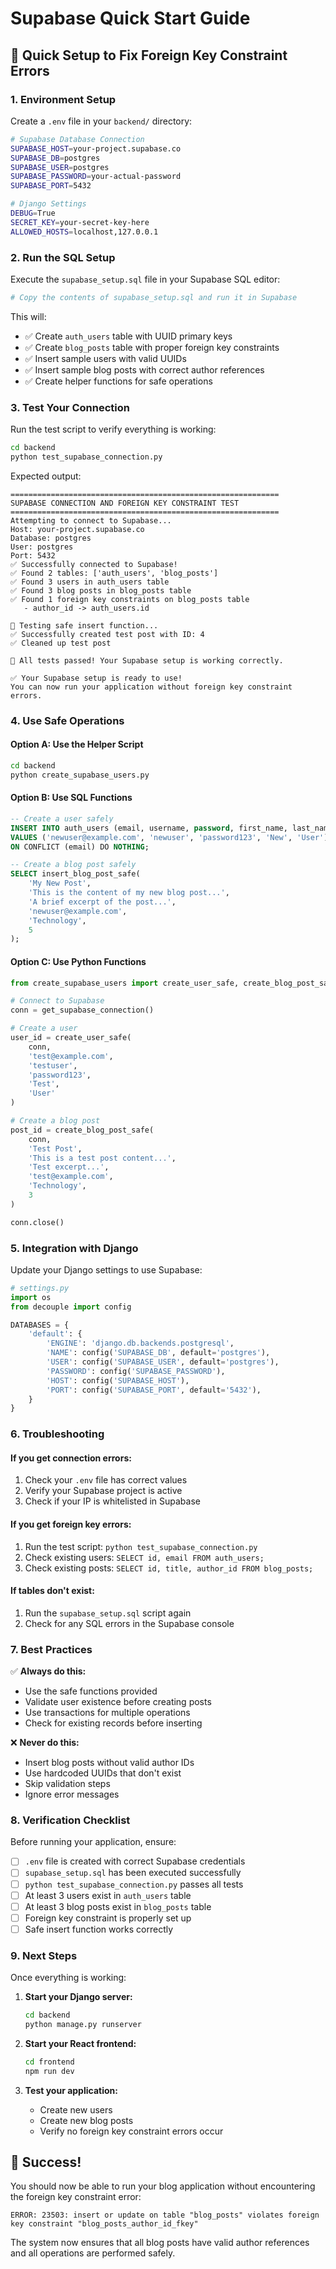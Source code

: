 # Supabase Quick Start Guide

## 🚀 Quick Setup to Fix Foreign Key Constraint Errors

### 1. Environment Setup

Create a `.env` file in your `backend/` directory:

```bash
# Supabase Database Connection
SUPABASE_HOST=your-project.supabase.co
SUPABASE_DB=postgres
SUPABASE_USER=postgres
SUPABASE_PASSWORD=your-actual-password
SUPABASE_PORT=5432

# Django Settings
DEBUG=True
SECRET_KEY=your-secret-key-here
ALLOWED_HOSTS=localhost,127.0.0.1
```

### 2. Run the SQL Setup

Execute the `supabase_setup.sql` file in your Supabase SQL editor:

```bash
# Copy the contents of supabase_setup.sql and run it in Supabase
```

This will:
- ✅ Create `auth_users` table with UUID primary keys
- ✅ Create `blog_posts` table with proper foreign key constraints
- ✅ Insert sample users with valid UUIDs
- ✅ Insert sample blog posts with correct author references
- ✅ Create helper functions for safe operations

### 3. Test Your Connection

Run the test script to verify everything is working:

```bash
cd backend
python test_supabase_connection.py
```

Expected output:
```
============================================================
SUPABASE CONNECTION AND FOREIGN KEY CONSTRAINT TEST
============================================================
Attempting to connect to Supabase...
Host: your-project.supabase.co
Database: postgres
User: postgres
Port: 5432
✅ Successfully connected to Supabase!
✅ Found 2 tables: ['auth_users', 'blog_posts']
✅ Found 3 users in auth_users table
✅ Found 3 blog posts in blog_posts table
✅ Found 1 foreign key constraints on blog_posts table
   - author_id -> auth_users.id

🧪 Testing safe insert function...
✅ Successfully created test post with ID: 4
✅ Cleaned up test post

🎉 All tests passed! Your Supabase setup is working correctly.

✅ Your Supabase setup is ready to use!
You can now run your application without foreign key constraint errors.
```

### 4. Use Safe Operations

#### Option A: Use the Helper Script
```bash
cd backend
python create_supabase_users.py
```

#### Option B: Use SQL Functions
```sql
-- Create a user safely
INSERT INTO auth_users (email, username, password, first_name, last_name)
VALUES ('newuser@example.com', 'newuser', 'password123', 'New', 'User')
ON CONFLICT (email) DO NOTHING;

-- Create a blog post safely
SELECT insert_blog_post_safe(
    'My New Post',
    'This is the content of my new blog post...',
    'A brief excerpt of the post...',
    'newuser@example.com',
    'Technology',
    5
);
```

#### Option C: Use Python Functions
```python
from create_supabase_users import create_user_safe, create_blog_post_safe, get_supabase_connection

# Connect to Supabase
conn = get_supabase_connection()

# Create a user
user_id = create_user_safe(
    conn, 
    'test@example.com', 
    'testuser', 
    'password123', 
    'Test', 
    'User'
)

# Create a blog post
post_id = create_blog_post_safe(
    conn,
    'Test Post',
    'This is a test post content...',
    'Test excerpt...',
    'test@example.com',
    'Technology',
    3
)

conn.close()
```

### 5. Integration with Django

Update your Django settings to use Supabase:

```python
# settings.py
import os
from decouple import config

DATABASES = {
    'default': {
        'ENGINE': 'django.db.backends.postgresql',
        'NAME': config('SUPABASE_DB', default='postgres'),
        'USER': config('SUPABASE_USER', default='postgres'),
        'PASSWORD': config('SUPABASE_PASSWORD'),
        'HOST': config('SUPABASE_HOST'),
        'PORT': config('SUPABASE_PORT', default='5432'),
    }
}
```

### 6. Troubleshooting

#### If you get connection errors:
1. Check your `.env` file has correct values
2. Verify your Supabase project is active
3. Check if your IP is whitelisted in Supabase

#### If you get foreign key errors:
1. Run the test script: `python test_supabase_connection.py`
2. Check existing users: `SELECT id, email FROM auth_users;`
3. Check existing posts: `SELECT id, title, author_id FROM blog_posts;`

#### If tables don't exist:
1. Run the `supabase_setup.sql` script again
2. Check for any SQL errors in the Supabase console

### 7. Best Practices

✅ **Always do this:**
- Use the safe functions provided
- Validate user existence before creating posts
- Use transactions for multiple operations
- Check for existing records before inserting

❌ **Never do this:**
- Insert blog posts without valid author IDs
- Use hardcoded UUIDs that don't exist
- Skip validation steps
- Ignore error messages

### 8. Verification Checklist

Before running your application, ensure:

- [ ] `.env` file is created with correct Supabase credentials
- [ ] `supabase_setup.sql` has been executed successfully
- [ ] `python test_supabase_connection.py` passes all tests
- [ ] At least 3 users exist in `auth_users` table
- [ ] At least 3 blog posts exist in `blog_posts` table
- [ ] Foreign key constraint is properly set up
- [ ] Safe insert function works correctly

### 9. Next Steps

Once everything is working:

1. **Start your Django server:**
   ```bash
   cd backend
   python manage.py runserver
   ```

2. **Start your React frontend:**
   ```bash
   cd frontend
   npm run dev
   ```

3. **Test your application:**
   - Create new users
   - Create new blog posts
   - Verify no foreign key constraint errors occur

## 🎉 Success!

You should now be able to run your blog application without encountering the foreign key constraint error:

```
ERROR: 23503: insert or update on table "blog_posts" violates foreign key constraint "blog_posts_author_id_fkey"
```

The system now ensures that all blog posts have valid author references and all operations are performed safely. 